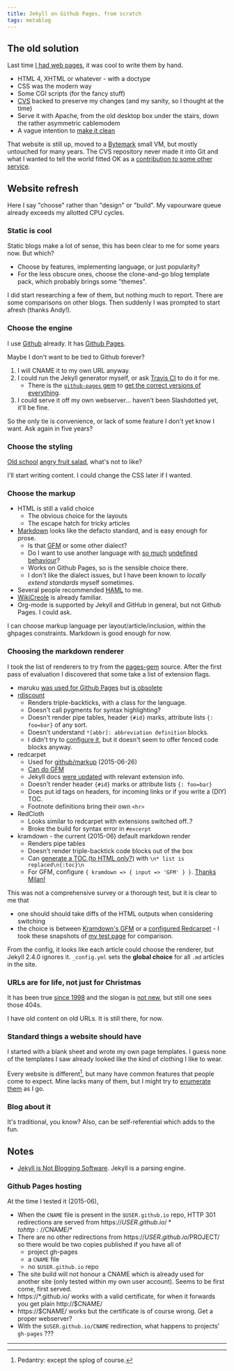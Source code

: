 ```yaml
---
title: Jekyll on Github Pages, from scratch
tags: metablog
---
```

## The old solution

Last time [I had web pages](http://www.t8o.org/~mca1001/), it was cool to write them by hand.

* HTML 4, XHTML or whatever - with a doctype
* CSS was the modern way
* Some CGI scripts (for the fancy stuff)
* [CVS](https://en.wikipedia.org/wiki/Concurrent_Versions_System) backed to preserve my changes (and my sanity, so I thought at the time)
* Serve it with Apache, from the old desktop box under the stairs, down the rather asymmetric cablemodem
* A vague intention to [make it clean](https://validator.w3.org/)

That website is still up, moved to a [Bytemark](https://www.bytemark.co.uk/) small VM, but mostly untouched for many years.  The CVS repository never made it into Git and what I wanted to tell the world fitted OK as a [contribution to some other service](/about.html).

## Website refresh

Here I say "choose" rather than "design" or "build".  My vapourware queue already exceeds my allotted CPU cycles.

### Static is cool

Static blogs make a lot of sense, this has been clear to me for some years now.  But which?

* Choose by features, implementing language, or just popularity?
* For the less obscure ones, choose the clone-and-go blog template pack, which probably brings some "themes".

I did start researching a few of them, but nothing much to report.  There are some comparisons on other blogs.  Then suddenly I was prompted to start afresh (thanks Andy!).

### Choose the engine

I use [Github](https://github.com) already.  It has [Github Pages](https://pages.github.com/).

Maybe I don't want to be tied to Github forever?

1. I will CNAME it to my own URL anyway.
2. I could run the Jekyll generator myself, or ask [Travis CI](https://travis-ci.com/) to do it for me.
	* There is the [`github-pages` gem](https://github.com/github/pages-gem#list-dependency-versions) to [get the correct versions of everything](http://jekyllrb.com/docs/github-pages/#deploying-jekyll-to-github-pages).
3. I could serve it off my own webserver...  haven't been Slashdotted yet, it'll be fine.

So the only tie is convenience, or lack of some feature I don't yet know I want.  Ask again in five years?

### Choose the styling

[Old school](https://en.wikipedia.org/wiki/Old_school#Computers_and_gaming) [angry fruit salad](http://www.catb.org/jargon/html/A/angry-fruit-salad.html), what's not to like?

I'll start writing content.  I could change the CSS later if I wanted.

### Choose the markup

* HTML is still a valid choice
	* The obvious choice for the layouts
	* The escape hatch for tricky articles
* [Markdown](http://daringfireball.net/projects/markdown/) looks like the defacto standard, and is easy enough for prose.
	* Is that [GFM](https://help.github.com/articles/github-flavored-markdown/) or some other dialect?
	* Do I want to use another language with [so much](http://www.adamhyde.net/whats-wrong-with-markdown/) [undefined behaviour](http://www.wilfred.me.uk/blog/2012/07/30/why-markdown-is-not-my-favourite-language/)?
	* Works on Github Pages, so is the sensible choice there.
	* I don't like the dialect issues, but I have been known to *locally extend standards* myself sometimes.
* Several people recommended [HAML](http://haml.info/) to me.
* [WikiCreole](http://www.wikicreole.org/wiki/Implementation) is already familiar.
* Org-mode is supported by Jekyll and GitHub in general, but not Github Pages.  I could ask.

I can choose markup language per layout/article/inclusion, within the ghpages constraints.  Markdown is good enough for now.

### Choosing the markdown renderer

I took the list of renderers to try from the [pages-gem](https://github.com/github/pages-gem/blob/master/lib/github-pages.rb) source.  After the first pass of evaluation I discovered that some take a list of extension flags.

* maruku [was used for Github Pages](https://help.github.com/articles/migrating-your-pages-site-from-maruku/) but [is obsolete](http://benhollis.net/blog/2013/10/20/maruku-is-obsolete/)
* [rdiscount](https://github.com/davidfstr/rdiscount)
	* Renders triple-backticks, with a class for the language.
	* Doesn't call pygments for syntax highlighting?
	* Doesn't render pipe tables, header `{#id}` marks, attribute lists `{: foo=bar}` of any sort.
	* Doesn't understand `*[abbr]: abbreviation definition` blocks.
	* I didn't try to [configure it](http://www.rubydoc.info/github/davidfstr/rdiscount/master/RDiscount#constructor_details), but it doesn't seem to offer fenced code blocks anyway.
* redcarpet
	* Used for [github/markup](https://github.com/github/markup#markups) (2015-06-26)
	* [Can do GFM](http://stackoverflow.com/questions/13464590/github-flavored-markdown-and-pygments-highlighting-in-jekyll)
	* Jekyll docs [were updated](https://github.com/jekyll/jekyll/pull/1418) with relevant extension info.
	* Doesn't render header `{#id}` marks or attribute lists `{: foo=bar}`
	* Does put id tags on headers, for incoming links or if you write a (DIY) TOC.
	* Footnote definitions bring their own `<hr>`
* RedCloth
	* Looks similar to redcarpet with extensions switched off..?
	* Broke the build for syntax error in `#excerpt`
* kramdown - the current (2015-06) default markdown render
	* Renders pipe tables
	* Doesn't render triple-backtick code blocks out of the box
	* Can [generate a TOC (to HTML only?)](http://kramdown.gettalong.org/converter/html.html#toc) with `\n* list is replaced\n{:toc}\n`
	* For GFM, configure `{ kramdown => { input => 'GFM' } }`.  [Thanks Milan!](http://milanaryal.com/2015/writing-on-github-pages-and-jekyll-using-markdown/#for-kramdown-markdown)

This was not a comprehensive survey or a thorough test, but it is clear to me that

* one should should take diffs of the HTML outputs when considering switching
* the choice is between [Kramdown's GFM](/test/xmastree-post.kramdown.html) or a [configured Redcarpet](/test/xmastree-post.redcarpet.html) - I took these snapshots of [my test page](/xmastree-post.html) for comparison.

From the config, it looks like each article could choose the renderer, but Jekyll 2.4.0 ignores it.  `_config.yml` sets the **global choice** for all `.md` articles in the site.

### URLs are for life, not just for Christmas

It has been true [since 1998](http://www.w3.org/Provider/Style/URI.html) and the slogan is [not new](https://oracle-base.com/blog/2015/05/25/writing-tips-a-url-is-for-life-not-just-for-christmas/), but still one sees those 404s.

I have old content on old URLs.  It is still there, for now.

### Standard things a website should have

I started with a blank sheet and wrote my own page templates.  I guess none of the templates I saw already looked like the kind of clothing I like to wear.

Every website is different[^1], but many have common features that people come to expect.  Mine lacks many of them, but I might try to [enumerate them](/website-wants) as I go.

[^1]: Pedantry: except the splog of course.

### Blog about it

It's traditional, you know?  Also, can be self-referential which adds to the fun.

## Notes

* [Jekyll is Not Blogging Software](http://jekyllbootstrap.com/lessons/jekyll-introduction.html#toc_3).  Jekyll is a parsing engine.

### Github Pages hosting
At the time I tested it (2015-06),

* When the `CNAME` file is present in the `$USER.github.io` repo, HTTP 301 redirections are served from https://$USER.github.io/* to http://$CNAME/*
* There are no other redirections from https://$USER.github.io/$PROJECT/ so there would be two copies published if you have all of
	* project gh-pages
	* a `CNAME` file
	* no `$USER.github.io` repo
* The site build will not honour a CNAME which is already used for another site (only tested within my own user account).  Seems to be first come, first served.
* https://*.github.io/ works with a valid certificate, for when it forwards you get plain http://$CNAME/
* https://$CNAME/ works but the certificate is of course wrong.  Get a proper webserver?
* With the `$USER.github.io/CNAME` redirection, what happens to projects' `gh-pages` ???

---
